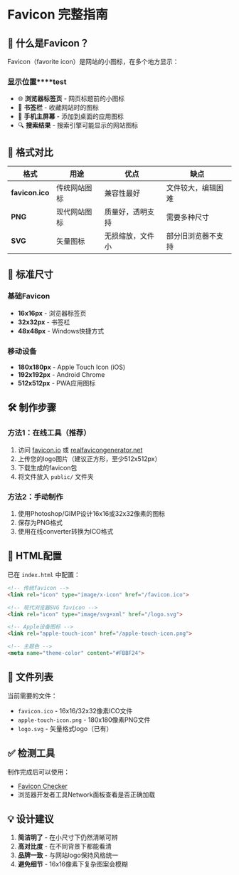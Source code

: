 # Favicon 完整指南

## 📱 什么是Favicon？

Favicon（favorite icon）是网站的小图标，在多个地方显示：

### 显示位置****test
- 🌐 **浏览器标签页** - 网页标题前的小图标
- 🔖 **书签栏** - 收藏网站时的图标
- 📱 **手机主屏幕** - 添加到桌面的应用图标
- 🔍 **搜索结果** - 搜索引擎可能显示的网站图标

## 🎨 格式对比

| 格式 | 用途 | 优点 | 缺点 |
|------|------|------|------|
| **favicon.ico** | 传统网站图标 | 兼容性最好 | 文件较大，编辑困难 |
| **PNG** | 现代网站图标 | 质量好，透明支持 | 需要多种尺寸 |
| **SVG** | 矢量图标 | 无损缩放，文件小 | 部分旧浏览器不支持 |

## 📏 标准尺寸

### 基础Favicon
- **16x16px** - 浏览器标签页
- **32x32px** - 书签栏
- **48x48px** - Windows快捷方式

### 移动设备
- **180x180px** - Apple Touch Icon (iOS)
- **192x192px** - Android Chrome
- **512x512px** - PWA应用图标

## 🛠️ 制作步骤

### 方法1：在线工具（推荐）
1. 访问 [favicon.io](https://favicon.io) 或 [realfavicongenerator.net](https://realfavicongenerator.net)
2. 上传您的logo图片（建议正方形，至少512x512px）
3. 下载生成的favicon包
4. 将文件放入 `public/` 文件夹

### 方法2：手动制作
1. 使用Photoshop/GIMP设计16x16或32x32像素的图标
2. 保存为PNG格式
3. 使用在线converter转换为ICO格式

## 📝 HTML配置

已在 `index.html` 中配置：

```html
<!-- 传统favicon -->
<link rel="icon" type="image/x-icon" href="/favicon.ico">

<!-- 现代浏览器SVG favicon -->
<link rel="icon" type="image/svg+xml" href="/logo.svg">

<!-- Apple设备图标 -->
<link rel="apple-touch-icon" href="/apple-touch-icon.png">

<!-- 主题色 -->
<meta name="theme-color" content="#FBBF24">
```

## 📁 文件列表

当前需要的文件：
- `favicon.ico` - 16x16/32x32像素ICO文件
- `apple-touch-icon.png` - 180x180像素PNG文件
- `logo.svg` - 矢量格式logo（已有）

## ✅ 检测工具

制作完成后可以使用：
- [Favicon Checker](https://realfavicongenerator.net/favicon_checker)
- 浏览器开发者工具Network面板查看是否正确加载

## 💡 设计建议

1. **简洁明了** - 在小尺寸下仍然清晰可辨
2. **高对比度** - 在不同背景下都能看清
3. **品牌一致** - 与网站logo保持风格统一
4. **避免细节** - 16x16像素下复杂图案会模糊